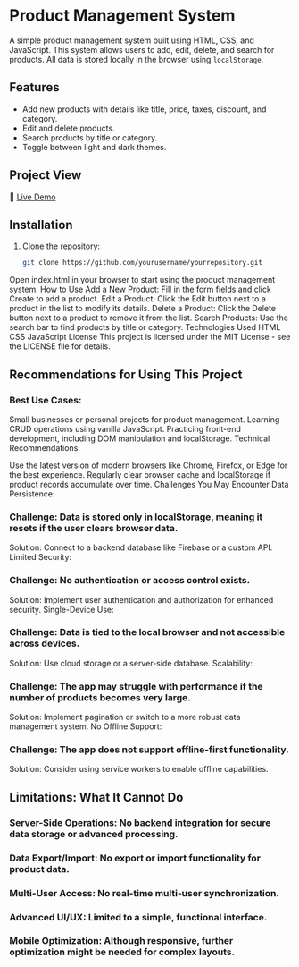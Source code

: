 # Product Management System

A simple product management system built using HTML, CSS, and JavaScript. This system allows users to add, edit, delete, and search for products. All data is stored locally in the browser using `localStorage`.

## Features
- Add new products with details like title, price, taxes, discount, and category.
- Edit and delete products.
- Search products by title or category.
- Toggle between light and dark themes.
  
## Project View  
🔗 [Live Demo](https://montaser-hub.github.io/Web_Design/Product_Management_System/)


## Installation

1. Clone the repository:
   ```bash
   git clone https://github.com/yourusername/yourrepository.git
Open index.html in your browser to start using the product management system.
How to Use
Add a New Product: Fill in the form fields and click Create to add a product.
Edit a Product: Click the Edit button next to a product in the list to modify its details.
Delete a Product: Click the Delete button next to a product to remove it from the list.
Search Products: Use the search bar to find products by title or category.
Technologies Used
HTML
CSS
JavaScript
License
This project is licensed under the MIT License - see the LICENSE file for details.


## Recommendations for Using This Project
### Best Use Cases:

Small businesses or personal projects for product management.
Learning CRUD operations using vanilla JavaScript.
Practicing front-end development, including DOM manipulation and localStorage.
Technical Recommendations:

Use the latest version of modern browsers like Chrome, Firefox, or Edge for the best experience.
Regularly clear browser cache and localStorage if product records accumulate over time.
Challenges You May Encounter
Data Persistence:

### Challenge: Data is stored only in localStorage, meaning it resets if the user clears browser data.
Solution: Connect to a backend database like Firebase or a custom API.
Limited Security:

### Challenge: No authentication or access control exists.
Solution: Implement user authentication and authorization for enhanced security.
Single-Device Use:

### Challenge: Data is tied to the local browser and not accessible across devices.
Solution: Use cloud storage or a server-side database.
Scalability:

### Challenge: The app may struggle with performance if the number of products becomes very large.
Solution: Implement pagination or switch to a more robust data management system.
No Offline Support:

### Challenge: The app does not support offline-first functionality.
Solution: Consider using service workers to enable offline capabilities.

## Limitations: What It Cannot Do
### Server-Side Operations: No backend integration for secure data storage or advanced processing.
### Data Export/Import: No export or import functionality for product data.
### Multi-User Access: No real-time multi-user synchronization.
### Advanced UI/UX: Limited to a simple, functional interface.
### Mobile Optimization: Although responsive, further optimization might be needed for complex layouts.
